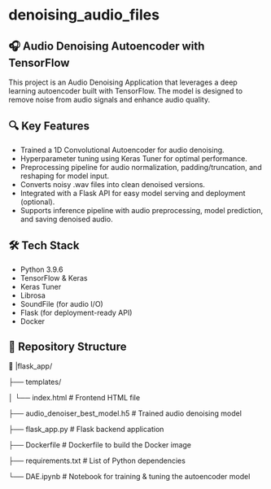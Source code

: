 # denoising_audio_files

## 🎧 Audio Denoising Autoencoder with TensorFlow

This project is an Audio Denoising Application that leverages a deep learning autoencoder built with TensorFlow. The model is designed to remove noise from audio signals and enhance audio quality.

## 🔍 Key Features
- Trained a 1D Convolutional Autoencoder for audio denoising.
- Hyperparameter tuning using Keras Tuner for optimal performance.
- Preprocessing pipeline for audio normalization, padding/truncation, and reshaping for model input.
- Converts noisy .wav files into clean denoised versions.
- Integrated with a Flask API for easy model serving and deployment (optional).
- Supports inference pipeline with audio preprocessing, model prediction, and saving denoised audio.

## 🛠 Tech Stack
- Python 3.9.6
- TensorFlow & Keras
- Keras Tuner
- Librosa
- SoundFile (for audio I/O)
- Flask (for deployment-ready API)
- Docker

## 📁 Repository Structure

📂 
|flask_app/

├── templates/

│   └── index.html                          # Frontend HTML file

├── audio_denoiser_best_model.h5            # Trained audio denoising model

├── flask_app.py                            # Flask backend application

├── Dockerfile                              # Dockerfile to build the Docker image

├── requirements.txt                        # List of Python dependencies

└── DAE.ipynb                               # Notebook for training & tuning the autoencoder model

